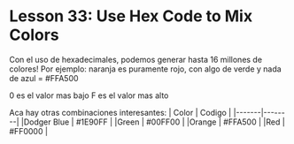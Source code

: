 # Lesson 33: Use Hex Code to Mix Colors

Con el uso de hexadecimales, podemos generar hasta 16 millones de colores!
Por ejemplo: naranja es puramente rojo, con algo de verde y nada de azul = #FFA500

0 es el valor mas bajo
F es el valor mas alto

Aca hay otras combinaciones interesantes:
| Color | Codigo |
|-------|--------|
|Dodger Blue | #1E90FF |
|Green | #00FF00 |
|Orange | #FFA500 |
|Red | #FF0000 |

